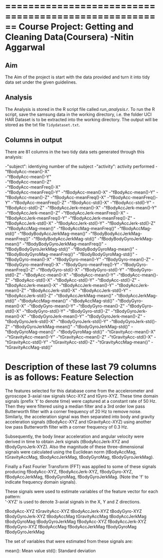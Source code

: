 ======================================================
Course Project: Getting and Cleaning Data(Coursera)
-Nitin Aggarwal
======================================================

## Aim
The Aim of the project is start with the data provided and turn it into tidy data set under the given guidelines.

## Analysis

The Analysis is stored in the R script file called *run_analysis.r*. To run the R script, save the samsung data in the working directory, i.e. the folder UCI HAR Dataset is to be extracted into the working directory. The output will be stored as the txt file `Tidydataset.txt`.

## Columns in output

There are 81 columns in the two tidy data sets generated through this analysis: 

-"subject": identiying number of the subject
-"activity": activity performed
-"fBodyAcc-mean()-X"              
-"fBodyAcc-mean()-Y"               
-"fBodyAcc-mean()-Z"              
-"fBodyAcc-meanFreq()-X"           
-"fBodyAcc-meanFreq()-Y"
-"fBodyAcc-mean()-X"
-"fBodyAcc-mean()-Y"
-"fBodyAcc-mean()-Z"
-"fBodyAcc-meanFreq()-X"
-"fBodyAcc-meanFreq()-Y"
-"fBodyAcc-meanFreq()-Z"
-"fBodyAcc-std()-X"
-"fBodyAcc-std()-Y"
-"fBodyAcc-std()-Z"
-"fBodyAccJerk-mean()-X"
-"fBodyAccJerk-mean()-Y"
-"fBodyAccJerk-mean()-Z"
-"fBodyAccJerk-meanFreq()-X"
-"fBodyAccJerk-meanFreq()-Y"
-"fBodyAccJerk-meanFreq()-Z"
-"fBodyAccJerk-std()-X"
-"fBodyAccJerk-std()-Y"
-"fBodyAccJerk-std()-Z"
-"fBodyAccMag-mean()"
-"fBodyAccMag-meanFreq()"
-"fBodyAccMag-std()"
-"fBodyBodyAccJerkMag-mean()"
-"fBodyBodyAccJerkMag-meanFreq()"
-"fBodyBodyAccJerkMag-std()"
-"fBodyBodyGyroJerkMag-mean()"
-"fBodyBodyGyroJerkMag-meanFreq()"
-"fBodyBodyGyroJerkMag-std()"
-"fBodyBodyGyroMag-mean()"
-"fBodyBodyGyroMag-meanFreq()"
-"fBodyBodyGyroMag-std()"
-"fBodyGyro-mean()-X"
-"fBodyGyro-mean()-Y"
-"fBodyGyro-mean()-Z"
-"fBodyGyro-meanFreq()-X"
-"fBodyGyro-meanFreq()-Y"
-"fBodyGyro-meanFreq()-Z"
-"fBodyGyro-std()-X"
-"fBodyGyro-std()-Y"
-"fBodyGyro-std()-Z"
-"tBodyAcc-mean()-X"
-"tBodyAcc-mean()-Y"
-"tBodyAcc-mean()-Z"
-"tBodyAcc-std()-X"
-"tBodyAcc-std()-Y"
-"tBodyAcc-std()-Z"
-"tBodyAccJerk-mean()-X"
-"tBodyAccJerk-mean()-Y"
-"tBodyAccJerk-mean()-Z"
-"tBodyAccJerk-std()-X"
-"tBodyAccJerk-std()-Y"
-"tBodyAccJerk-std()-Z"
-"tBodyAccJerkMag-mean()"
-"tBodyAccJerkMag-std()"
-"tBodyAccMag-mean()"
-"tBodyAccMag-std()"
-"tBodyGyro-mean()-X"
-"tBodyGyro-mean()-Y"
-"tBodyGyro-mean()-Z"
-"tBodyGyro-std()-X"
-"tBodyGyro-std()-Y"
-"tBodyGyro-std()-Z"
-"tBodyGyroJerk-mean()-X"
-"tBodyGyroJerk-mean()-Y"
-"tBodyGyroJerk-mean()-Z"
-"tBodyGyroJerk-std()-X"
-"tBodyGyroJerk-std()-Y"
-"tBodyGyroJerk-std()-Z"
-"tBodyGyroJerkMag-mean()"
-"tBodyGyroJerkMag-std()"
-"tBodyGyroMag-mean()"
-"tBodyGyroMag-std()"
-"tGravityAcc-mean()-X"
-"tGravityAcc-mean()-Y"
-"tGravityAcc-mean()-Z"
-"tGravityAcc-std()-X"
-"tGravityAcc-std()-Y"
-"tGravityAcc-std()-Z"
-"tGravityAccMag-mean()"
-"tGravityAccMag-std()"

Description of these last 79 columns is as follows:
Feature Selection 
=================

The features selected for this database come from the accelerometer and gyroscope 3-axial raw signals tAcc-XYZ and tGyro-XYZ. These time domain signals (prefix 't' to denote time) were captured at a constant rate of 50 Hz. Then they were filtered using a median filter and a 3rd order low pass Butterworth filter with a corner frequency of 20 Hz to remove noise. Similarly, the acceleration signal was then separated into body and gravity acceleration signals (tBodyAcc-XYZ and tGravityAcc-XYZ) using another low pass Butterworth filter with a corner frequency of 0.3 Hz. 

Subsequently, the body linear acceleration and angular velocity were derived in time to obtain Jerk signals (tBodyAccJerk-XYZ and tBodyGyroJerk-XYZ). Also the magnitude of these three-dimensional signals were calculated using the Euclidean norm (tBodyAccMag, tGravityAccMag, tBodyAccJerkMag, tBodyGyroMag, tBodyGyroJerkMag). 

Finally a Fast Fourier Transform (FFT) was applied to some of these signals producing fBodyAcc-XYZ, fBodyAccJerk-XYZ, fBodyGyro-XYZ, fBodyAccJerkMag, fBodyGyroMag, fBodyGyroJerkMag. (Note the 'f' to indicate frequency domain signals). 

These signals were used to estimate variables of the feature vector for each pattern:  
'-XYZ' is used to denote 3-axial signals in the X, Y and Z directions.

tBodyAcc-XYZ
tGravityAcc-XYZ
tBodyAccJerk-XYZ
tBodyGyro-XYZ
tBodyGyroJerk-XYZ
tBodyAccMag
tGravityAccMag
tBodyAccJerkMag
tBodyGyroMag
tBodyGyroJerkMag
fBodyAcc-XYZ
fBodyAccJerk-XYZ
fBodyGyro-XYZ
fBodyAccMag
fBodyAccJerkMag
fBodyGyroMag
fBodyGyroJerkMag

The set of variables that were estimated from these signals are: 

mean(): Mean value
std(): Standard deviation
